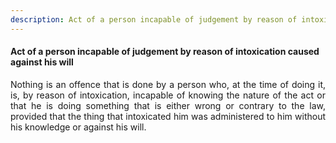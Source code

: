 ```yaml
---
description: Act of a person incapable of judgement by reason of intoxication caused against his will
---
```


#### Act of a person incapable of judgement by reason of intoxication caused against his will
<div style="text-align: justify">

Nothing is an offence that is done by a person who, at the time of doing it, is, by reason of intoxication, incapable of knowing the nature of the act or that he is doing something that is either wrong or contrary to the law, provided that the thing that intoxicated him was administered to him without his knowledge or against his will.

</div>
